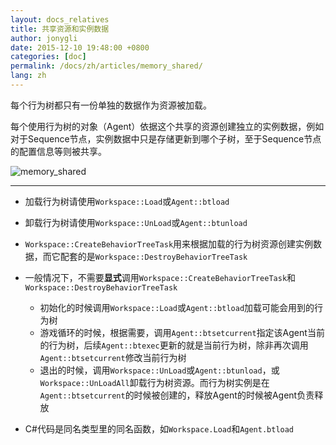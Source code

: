 ```yaml
---
layout: docs_relatives
title: 共享资源和实例数据
author: jonygli
date: 2015-12-10 19:48:00 +0800
categories: [doc]
permalink: /docs/zh/articles/memory_shared/
lang: zh
---
```


每个行为树都只有一份单独的数据作为资源被加载。

每个使用行为树的对象（Agent）依据这个共享的资源创建独立的实例数据，例如对于Sequence节点，实例数据中只是存储更新到哪个子树，至于Sequence节点的配置信息等则被共享。


![memory_shared]({{site.url}}{{site.baseurl}}/img/faq/memory_shared.png)

-------------------------------

 - 加载行为树请使用`Workspace::Load`或`Agent::btload`
 - 卸载行为树请使用`Workspace::UnLoad`或`Agent::btunload`
 - `Workspace::CreateBehaviorTreeTask`用来根据加载的行为树资源创建实例数据，而它配套的是`Workspace::DestroyBehaviorTreeTask`
 - 一般情况下，不需要**显式**调用`Workspace::CreateBehaviorTreeTask`和`Workspace::DestroyBehaviorTreeTask`
 
	- 初始化的时候调用`Workspace::Load`或`Agent::btload`加载可能会用到的行为树
	- 游戏循环的时候，根据需要，调用`Agent::btsetcurrent`指定该Agent当前的行为树，后续`Agent::btexec`更新的就是当前行为树，除非再次调用`Agent::btsetcurrent`修改当前行为树
	- 退出的时候，调用`Workspace::UnLoad`或`Agent::btunload`，或`Workspace::UnLoadAll`卸载行为树资源。而行为树实例是在`Agent::btsetcurrent`的时候被创建的，释放Agent的时候被Agent负责释放
 - C#代码是同名类型里的同名函数，如`Workspace.Load`和`Agent.btload`